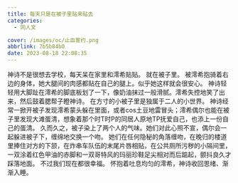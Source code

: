 ```yaml
---
title: 每天只是在被子里贴来贴去
categories:
  - 同人文

cover: /images/oc/止血誓约.png
abbrlink: 7b5b84b0
date: 2023-08-18 22:08:35
---
```

神诗不是很想去学校，每天呆在家里和澪希贴贴。
就在被子里。
被澪希抱骑着右边的身体，她大腿间的肉感都贴在自己的腿上。似乎她这样就会很安心。
神诗轻轻用大脚趾在澪希的脚底板划了一下，像奶油抹过一般滑腻。澪希失控地笑了出来，然后鼓着腮帮子瞪神诗。
在方寸的小被子里是独属于二人的小世界。
神诗经常一掀开被子发现澪希蒙头躲在里面，或者cos土豆地雷冒头；澪希偶尔也能在被子里发现大滩蛋清，想象着那个时T时P的同居人原地TP抚爱自己，也添上一份自己的蛋清。
久而久之，被子染上了两个人的气味。她们对此心照不宣，偶尔会一起躲进被子下，缠绵地交换一个吻。
她们在任何隐秘的角落缠吻，在晚归的楼道里捧住对方的下颔，在炸串车队伍的末尾片唇相贴，在公共厕所污秽的小隔间里，一双涂着红色甲油的赤脚和一双哥特风的玛丽珍鞋足尖相对而后踮起，颤抖良久才踩落地面。
不过我们现在都很幸福。
怀抱着吐息均匀的澪希，神诗收回思绪、渐渐入睡。 
